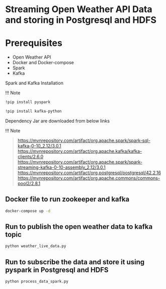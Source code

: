 # Streaming Open Weather API Data and storing in Postgresql and HDFS 

# Prerequisites

* Open Weather API 
* Docker and Docker-compose
* Spark
* Kafka

Spark and Kafka Installation

!!! Note
```bash
!pip install pyspark
```
```bash
!pip install kafka-python
```

Dependency Jar are downloaded from below links

!!! Note

> https://mvnrepository.com/artifact/org.apache.spark/spark-sql-kafka-0-10_2.12/3.0.1
> https://mvnrepository.com/artifact/org.apache.kafka/kafka-clients/2.6.0
> https://mvnrepository.com/artifact/org.apache.spark/spark-streaming-kafka-0-10-assembly_2.12/3.0.1
> https://mvnrepository.com/artifact/org.postgresql/postgresql/42.2.16
> https://mvnrepository.com/artifact/org.apache.commons/commons-pool2/2.8.1


## Docker file to run zookeeper and kafka 
```bash
docker-compose up -d
```

## Run to publish the open weather data to kafka topic
```bash
python weather_live_data.py
```

## Run to subscribe the data and store it using pyspark in Postgresql and HDFS
```bash
python process_data_spark.py
```





